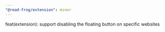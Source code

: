 ```yaml
---
"@read-frog/extension": minor
---
```


feat(extension): support disabling the floating button on specific websites
